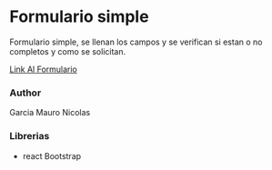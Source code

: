 # Formulario simple

Formulario simple, se llenan los campos y se verifican si estan o no completos y como se solicitan.

[Link Al Formulario](https://inspiring-pavlova-0937a8.netlify.app)

### Author
Garcia Mauro Nicolas

### Librerias
- react Bootstrap